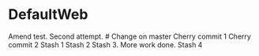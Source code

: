 # DefaultWeb
Amend test. Second attempt. # Change on master
Cherry commit 1
Cherry commit 2
Stash 1
Stash 2
Stash 3. More work done.
Stash 4
